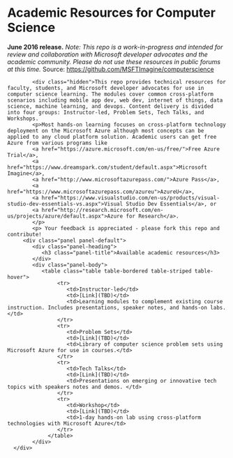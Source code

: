 <html lang="en">
   <head>
      <meta charset="utf-8">
      <meta http-equiv="X-UA-Compatible" content="IE=edge">
      <meta name="viewport" content="width=device-width, initial-scale=1">
      <title>Azure Readiness: DevCamp</title>
	  <link rel="stylesheet" href="style.css">
   </head>
   <body id="home">
      <div class="container">
         <div class="jumbotron">
            <h1>Academic Resources for Computer Science</h1>
            <p><b>June 2016 release.</b> <i>Note: This repo is a work-in-progress and intended for review and collaboration with Microsoft developer advocates and the academic community. Please do not use these resources in public forums at this time.</i> Source: <a href="https://github.com/MSFTImagine/computerscience">https://github.com/MSFTImagine/computerscience</a></p>
         
            <div class="hidden">This repo provides technical resources for faculty, students, and Microsoft developer advocates for use in computer science learning. The modules cover common cross-platform scenarios including mobile app dev, web dev, internet of things, data science, machine learning, and devops. Content delivery is divided into four groups: Instructor-led, Problem Sets, Tech Talks, and Workshops. 
            <p>Most hands-on learning focuses on cross-platform technology deployment on the Microsoft Azure although most concepts can be applied to any cloud platform solution. Academic users can get free Azure from various programs like 
            <a href="https://azure.microsoft.com/en-us/free/">Free Azure Trial</a>, 
            <a href="https://www.dreamspark.com/student/default.aspx">Microsoft Imagine</a>, 
            <a href="http://www.microsoftazurepass.com/">Azure Pass</a>,
            <a href="https://www.microsoftazurepass.com/azureu">AzureU</a>,
            <a href="https://www.visualstudio.com/en-us/products/visual-studio-dev-essentials-vs.aspx">Visual Studio Dev Essentials</a>, or
            <a href="http://research.microsoft.com/en-us/projects/azure/default.aspx">Azure for Research</a>.
            </p>
            <p> Your feedback is appreciated - please fork this repo and contribute!  
         <div class="panel panel-default">
            <div class="panel-heading">
               <h3 class="panel-title">Available academic resources</h3>
            </div>
            <div class="panel-body">
               <table class="table table-bordered table-striped table-hover">
					<tr>
					   <td>Instructor-led</td>
					   <td>[Link](TBD)</td>
					   <td>Learning modules to complement existing course instruction. Includes presentations, speaker notes, and hands-on labs.</td>
					</tr>
					<tr>
					   <td>Problem Sets</td>
					   <td>[Link](TBD)</td>
					   <td>Library of computer science problem sets using Microsoft Azure for use in courses.</td>
					</tr>
					<tr>
					   <td>Tech Talks</td>
					   <td>[Link](TBD)</td>
					   <td>Presentations on emerging or innovative tech topics with speakers notes and demos. </td>
					</tr>
					<tr>
					   <td>Workshop</td>
					   <td>[Link](TBD)</td>
					   <td>1-day hands-on lab using cross-platform technologies with Microsoft Azure</td>
					</tr>
				 </table>
			</div>
      </div>
   </body>
</html>
